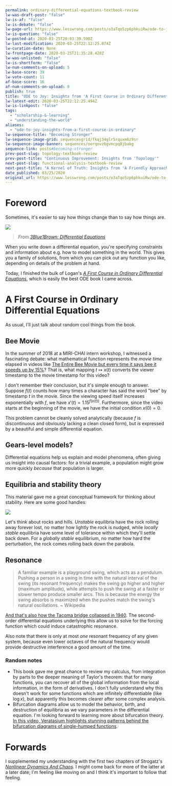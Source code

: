 ```yaml
---
permalink: ordinary-differential-equations-textbook-review
lw-was-draft-post: "false"
lw-is-af: "false"
lw-is-debate: "false"
lw-page-url: https://www.lesswrong.com/posts/o3aTqo5zp6phkuiRw/ode-to-joy-insights-from-a-first-course-in-ordinary
lw-is-question: "false"
lw-posted-at: 2020-03-25T20:03:39.590Z
lw-last-modification: 2020-03-25T22:12:25.074Z
lw-curation-date: None
lw-frontpage-date: 2020-03-25T21:35:28.420Z
lw-was-unlisted: "false"
lw-is-shortform: "false"
lw-num-comments-on-upload: 5
lw-base-score: 39
lw-vote-count: 11
af-base-score: 16
af-num-comments-on-upload: 0
publish: true
title: "ODE to Joy: Insights from 'A First Course in Ordinary Differential Equations'"
lw-latest-edit: 2020-03-25T22:12:25.494Z
lw-is-linkpost: "false"
tags: 
  - "scholarship-&-learning"
  - "understanding-the-world"
aliases: 
  - "ode-to-joy-insights-from-a-first-course-in-ordinary"
lw-sequence-title: "Becoming Stronger"
lw-sequence-image-grid: sequencesgrid/fkqj34glr5rquxm6z9sr
lw-sequence-image-banner: sequences/oerqovz6gvmcpq8jbabg
sequence-link: posts#becoming-stronger
prev-post-slug: topology-textbook-review
prev-post-title: "Continuous Improvement: Insights from 'Topology'"
next-post-slug: functional-analysis-textbook-review
next-post-title: "A Kernel of Truth: Insights from 'A Friendly Approach to Functional Analysis'"
date_published: 03/25/2020
original_url: https://www.lesswrong.com/posts/o3aTqo5zp6phkuiRw/ode-to-joy-insights-from-a-first-course-in-ordinary
---
```

# Foreword

Sometimes, it's easier to say how things change than to say how things are.

![](https://i.imgur.com/WCYZkZ4.gif)

> _From [3Blue1Brown: Differential Equations](https://www.youtube.com/watch?v=p_di4Zn4wz4)_

When you write down a differential equation, you're specifying constraints and information about e.g. how to model something in the world. This gives you a family of solutions, from which you can pick out any function you like, depending on details of the problem at hand.

Today, I finished the bulk of Logan's [_A First Course in Ordinary Differential Equations_](https://www.amazon.com/First-Course-Ordinary-Differential-Equations/dp/8132235274), which is easily the best ODE book I came across.

# A First Course in Ordinary Differential Equations

As usual, I'll just talk about random cool things from the book.

## Bee Movie

In the summer of 2018 at a MIRI-CHAI intern workshop, I witnessed a fascinating debate: what mathematical function represents the _movie time_ elapsed in videos like [The Entire Bee Movie but every time it says bee it speeds up by 15%](https://www.youtube.com/watch?v=JMG1Nl7uWko)? That is, what mapping $t \mapsto x(t)$ converts the viewer timestamp to the movie timestamp for this video?

I don't remember their conclusion, but it's simple enough to answer. Suppose $f(t)$ counts how many times a character has said the word "bee" by timestamp $t$ in the movie. Since the viewing speed itself increases exponentially with $f$, we have $x'(t) = 1.15^{f(x(t))}$. Furthermore, since the video starts at the beginning of the movie, we have the initial condition $x(0)=0$.

This problem cannot be cleanly solved analytically (because $f$ is discontinuous and obviously lacking a clean closed form), but _is_ expressed by a beautiful and simple differential equation.

## Gears-level models?

Differential equations help us explain and model phenomena, often giving us insight into causal factors: for a trivial example, a population might grow more quickly _because_ that population is larger.

## Equilibria and stability theory

This material gave me a great conceptual framework for thinking about stability. Here are some good handles:

![](https://i.imgur.com/eb2E5Eg.png)

Let's think about rocks and hills. _Unstable_ equilibria have the rock rolling away forever lost, no matter how lightly the rock is nudged, while _locally stable_ equilibria have some level of tolerance within which they'll settle back down. For a _globally stable_ equilibrium, no matter how hard the perturbation, the rock comes rolling back down the parabola.

## Resonance

> A familiar example is a playground swing, which acts as a pendulum. Pushing a person in a swing in time with the natural interval of the swing (its resonant frequency) makes the swing go higher and higher (maximum amplitude), while attempts to push the swing at a faster or slower tempo produce smaller arcs. This is because the energy the swing absorbs is maximized when the pushes match the swing's natural oscillations. ~ Wikipedia

[And that's also how the Tacoma bridge collapsed in 1940](https://www.youtube.com/watch?v=3mclp9QmCGs). The second-order differential equations underlying this allow us to solve for the forcing function which could induce catastrophic resonance.

Also note that there is only at most _one_ resonant frequency of any given system, because even lower octaves of the natural frequency would provide destructive interference a good amount of the time.

### Random notes

- This book gave me great chance to review my calculus, from integration by parts to the deeper meaning of Taylor's theorem: that for many functions, you can recover all of the global information from the local information, in the form of derivatives. I don't fully understand why this doesn't work for some functions which are infinitely differentiable (like $\log x$), but apparently this becomes clearer after some complex analysis.
- Bifurcation diagrams allow us to model the behavior, birth, and destruction of equilibria as we vary parameters in the differential equation. I'm looking forward to learning more about bifurcation theory. [In this video, Veratasium highlights stunning patterns behind the bifurcation diagrams of single-humped functions](https://www.youtube.com/watch?v=ovJcsL7vyrk).

# Forwards

I supplemented my understanding with the first two chapters of Strogatz's [_Nonlinear Dynamics And Chaos_](https://www.amazon.com/Nonlinear-Dynamics-Chaos-Applications-Nonlinearity/dp/0738204536). I might come back for more of the latter at a later date; I'm feeling like moving on and I think it's important to follow that feeling.